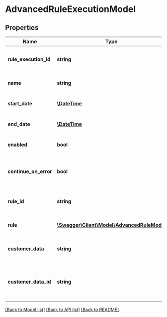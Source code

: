 # AdvancedRuleExecutionModel

## Properties
Name | Type | Description | Notes
------------ | ------------- | ------------- | -------------
**rule_execution_id** | **string** | Rule execution unique identifier | [optional] 
**name** | **string** | Name of rule execution | 
**start_date** | [**\DateTime**](\DateTime.md) | Date rule execution starts | [optional] 
**end_date** | [**\DateTime**](\DateTime.md) | Date rule execution ends | [optional] 
**enabled** | **bool** | Is rule execution enabled | [optional] 
**continue_on_error** | **bool** | Should we keep running if we hit an exception | [optional] 
**rule_id** | **string** | Unique identifier of rule to execute | 
**rule** | [**\Swagger\Client\Model\AdvancedRuleModel**](AdvancedRuleModel.md) | Advanced rule to execute | [optional] 
**customer_data** | **string** | Json data used for rule execution | [optional] 
**customer_data_id** | **string** | Unique identifier of customer data used in rule execution | [optional] 

[[Back to Model list]](../README.md#documentation-for-models) [[Back to API list]](../README.md#documentation-for-api-endpoints) [[Back to README]](../README.md)


